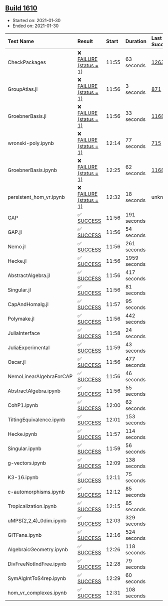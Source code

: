 ## [Build 1610](https://oscarci.mathematik.uni-kl.de/job/oscar-stable/1610/)

* Started on: 2021-01-30
* Ended on: 2021-01-30

| Test Name    | Result | Start | Duration | Last Success | First Failure |
|:-------------|:-------|:------|:---------|:-------------|:--------------|
| CheckPackages | ❌ [FAILURE (status = 1)](https://oscarci.mathematik.uni-kl.de/job/oscar-stable/1610/artifact/logs/build-1610/CheckPackages.log) | 11:55 | 63 seconds | [1263](https://oscarci.mathematik.uni-kl.de/job/oscar-stable/1263/) | [1264](https://oscarci.mathematik.uni-kl.de/job/oscar-stable/1264/) |
| GroupAtlas.jl | ❌ [FAILURE (status = 1)](https://oscarci.mathematik.uni-kl.de/job/oscar-stable/1610/artifact/logs/build-1610/GroupAtlas.jl.log) | 11:56 | 3 seconds | [871](https://oscarci.mathematik.uni-kl.de/job/oscar-stable/871/) | [872](https://oscarci.mathematik.uni-kl.de/job/oscar-stable/872/) |
| GroebnerBasis.jl | ❌ [FAILURE (status = 1)](https://oscarci.mathematik.uni-kl.de/job/oscar-stable/1610/artifact/logs/build-1610/GroebnerBasis.jl.log) | 11:56 | 33 seconds | [1168](https://oscarci.mathematik.uni-kl.de/job/oscar-stable/1168/) | [1169](https://oscarci.mathematik.uni-kl.de/job/oscar-stable/1169/) |
| wronski-poly.ipynb | ❌ [FAILURE (status = 1)](https://oscarci.mathematik.uni-kl.de/job/oscar-stable/1610/artifact/logs/build-1610/wronski-poly.ipynb.log) | 12:14 | 77 seconds | [715](https://oscarci.mathematik.uni-kl.de/job/oscar-stable/715/) | [716](https://oscarci.mathematik.uni-kl.de/job/oscar-stable/716/) |
| GroebnerBasis.ipynb | ❌ [FAILURE (status = 1)](https://oscarci.mathematik.uni-kl.de/job/oscar-stable/1610/artifact/logs/build-1610/GroebnerBasis.ipynb.log) | 12:25 | 62 seconds | [1168](https://oscarci.mathematik.uni-kl.de/job/oscar-stable/1168/) | [1169](https://oscarci.mathematik.uni-kl.de/job/oscar-stable/1169/) |
| persistent_hom_vr.ipynb | ❌ [FAILURE (status = 1)](https://oscarci.mathematik.uni-kl.de/job/oscar-stable/1610/artifact/logs/build-1610/persistent_hom_vr.ipynb.log) | 12:32 | 18 seconds | unknown | unknown |
| GAP | ✅ [SUCCESS](https://oscarci.mathematik.uni-kl.de/job/oscar-stable/1610/artifact/logs/build-1610/GAP.log) | 11:56 | 191 seconds |  |  |
| GAP.jl | ✅ [SUCCESS](https://oscarci.mathematik.uni-kl.de/job/oscar-stable/1610/artifact/logs/build-1610/GAP.jl.log) | 11:56 | 54 seconds |  |  |
| Nemo.jl | ✅ [SUCCESS](https://oscarci.mathematik.uni-kl.de/job/oscar-stable/1610/artifact/logs/build-1610/Nemo.jl.log) | 11:56 | 261 seconds |  |  |
| Hecke.jl | ✅ [SUCCESS](https://oscarci.mathematik.uni-kl.de/job/oscar-stable/1610/artifact/logs/build-1610/Hecke.jl.log) | 11:56 | 1959 seconds |  |  |
| AbstractAlgebra.jl | ✅ [SUCCESS](https://oscarci.mathematik.uni-kl.de/job/oscar-stable/1610/artifact/logs/build-1610/AbstractAlgebra.jl.log) | 11:56 | 417 seconds |  |  |
| Singular.jl | ✅ [SUCCESS](https://oscarci.mathematik.uni-kl.de/job/oscar-stable/1610/artifact/logs/build-1610/Singular.jl.log) | 11:56 | 81 seconds |  |  |
| CapAndHomalg.jl | ✅ [SUCCESS](https://oscarci.mathematik.uni-kl.de/job/oscar-stable/1610/artifact/logs/build-1610/CapAndHomalg.jl.log) | 11:57 | 95 seconds |  |  |
| Polymake.jl | ✅ [SUCCESS](https://oscarci.mathematik.uni-kl.de/job/oscar-stable/1610/artifact/logs/build-1610/Polymake.jl.log) | 11:56 | 442 seconds |  |  |
| JuliaInterface | ✅ [SUCCESS](https://oscarci.mathematik.uni-kl.de/job/oscar-stable/1610/artifact/logs/build-1610/JuliaInterface.log) | 11:58 | 24 seconds |  |  |
| JuliaExperimental | ✅ [SUCCESS](https://oscarci.mathematik.uni-kl.de/job/oscar-stable/1610/artifact/logs/build-1610/JuliaExperimental.log) | 11:59 | 43 seconds |  |  |
| Oscar.jl | ✅ [SUCCESS](https://oscarci.mathematik.uni-kl.de/job/oscar-stable/1610/artifact/logs/build-1610/Oscar.jl.log) | 11:56 | 477 seconds |  |  |
| NemoLinearAlgebraForCAP | ✅ [SUCCESS](https://oscarci.mathematik.uni-kl.de/job/oscar-stable/1610/artifact/logs/build-1610/NemoLinearAlgebraForCAP.log) | 11:56 | 46 seconds |  |  |
| AbstractAlgebra.ipynb | ✅ [SUCCESS](https://oscarci.mathematik.uni-kl.de/job/oscar-stable/1610/artifact/logs/build-1610/AbstractAlgebra.ipynb.log) | 11:56 | 55 seconds |  |  |
| CohP1.ipynb | ✅ [SUCCESS](https://oscarci.mathematik.uni-kl.de/job/oscar-stable/1610/artifact/logs/build-1610/CohP1.ipynb.log) | 12:00 | 62 seconds |  |  |
| TiltingEquivalence.ipynb | ✅ [SUCCESS](https://oscarci.mathematik.uni-kl.de/job/oscar-stable/1610/artifact/logs/build-1610/TiltingEquivalence.ipynb.log) | 12:01 | 153 seconds |  |  |
| Hecke.ipynb | ✅ [SUCCESS](https://oscarci.mathematik.uni-kl.de/job/oscar-stable/1610/artifact/logs/build-1610/Hecke.ipynb.log) | 11:57 | 114 seconds |  |  |
| Singular.ipynb | ✅ [SUCCESS](https://oscarci.mathematik.uni-kl.de/job/oscar-stable/1610/artifact/logs/build-1610/Singular.ipynb.log) | 11:59 | 56 seconds |  |  |
| g-vectors.ipynb | ✅ [SUCCESS](https://oscarci.mathematik.uni-kl.de/job/oscar-stable/1610/artifact/logs/build-1610/g-vectors.ipynb.log) | 12:09 | 138 seconds |  |  |
| K3-16.ipynb | ✅ [SUCCESS](https://oscarci.mathematik.uni-kl.de/job/oscar-stable/1610/artifact/logs/build-1610/K3-16.ipynb.log) | 12:11 | 75 seconds |  |  |
| c-automorphisms.ipynb | ✅ [SUCCESS](https://oscarci.mathematik.uni-kl.de/job/oscar-stable/1610/artifact/logs/build-1610/c-automorphisms.ipynb.log) | 12:12 | 85 seconds |  |  |
| Tropicalization.ipynb | ✅ [SUCCESS](https://oscarci.mathematik.uni-kl.de/job/oscar-stable/1610/artifact/logs/build-1610/Tropicalization.ipynb.log) | 12:15 | 85 seconds |  |  |
| uMPS(2,2,4)_0dim.ipynb | ✅ [SUCCESS](https://oscarci.mathematik.uni-kl.de/job/oscar-stable/1610/artifact/logs/build-1610/uMPS-2-2-4-_0dim.ipynb.log) | 12:03 | 329 seconds |  |  |
| GITFans.ipynb | ✅ [SUCCESS](https://oscarci.mathematik.uni-kl.de/job/oscar-stable/1610/artifact/logs/build-1610/GITFans.ipynb.log) | 12:16 | 524 seconds |  |  |
| AlgebraicGeometry.ipynb | ✅ [SUCCESS](https://oscarci.mathematik.uni-kl.de/job/oscar-stable/1610/artifact/logs/build-1610/AlgebraicGeometry.ipynb.log) | 12:26 | 118 seconds |  |  |
| DivFreeNotIndFree.ipynb | ✅ [SUCCESS](https://oscarci.mathematik.uni-kl.de/job/oscar-stable/1610/artifact/logs/build-1610/DivFreeNotIndFree.ipynb.log) | 12:28 | 79 seconds |  |  |
| SymAlgIntToS4rep.ipynb | ✅ [SUCCESS](https://oscarci.mathematik.uni-kl.de/job/oscar-stable/1610/artifact/logs/build-1610/SymAlgIntToS4rep.ipynb.log) | 12:29 | 60 seconds |  |  |
| hom_vr_complexes.ipynb | ✅ [SUCCESS](https://oscarci.mathematik.uni-kl.de/job/oscar-stable/1610/artifact/logs/build-1610/hom_vr_complexes.ipynb.log) | 12:31 | 108 seconds |  |  |
